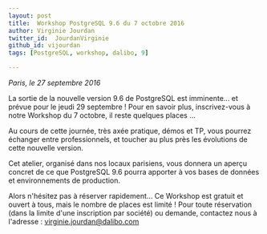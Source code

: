 ```yaml
---
layout: post
title:  Workshop PostgreSQL 9.6 du 7 octobre 2016
author: Virginie Jourdan
twitter_id:  JourdanVirginie   
github_id: vijourdan
tags: [PostgreSQL, workshop, dalibo, 9]

---
```

*Paris, le 27 septembre 2016*

La sortie de la nouvelle version 9.6 de PostgreSQL est imminente... et prévue pour le jeudi 29 septembre !
Pour en savoir plus, inscrivez-vous à notre Workshop du 7 octobre, il reste quelques places ...


<!--MORE-->


Au cours de cette journée, très axée pratique, démos et TP, vous pourrez échanger entre professionnels, et toucher au plus près les évolutions de cette nouvelle version. 

Cet atelier, organisé dans nos locaux parisiens, vous donnera un aperçu concret de ce que PostgreSQL 9.6 pourra apporter à vos bases de données et environnements de production.

Alors n'hésitez pas à réserver rapidement… Ce Workshop est gratuit et ouvert à tous, mais le nombre de places est limité !
Pour toute réservation (dans la limite d'une inscription par société) ou demande, contactez nous à l'adresse : [virginie.jourdan@dalibo.com](mailto:virginie.jourdan@dalibo.com)
